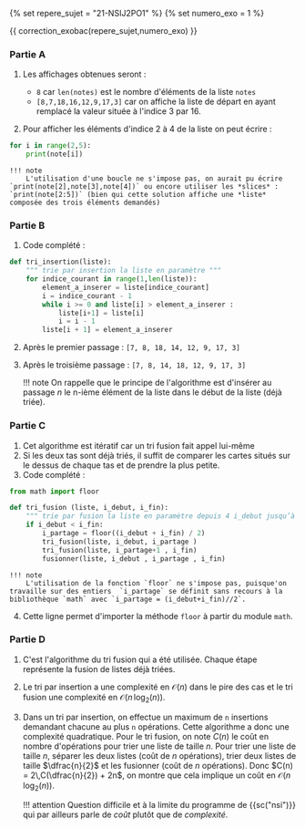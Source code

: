 {% set repere_sujet = "21-NSIJ2PO1" %}
{% set numero_exo = 1 %}

{{ correction_exobac(repere_sujet,numero_exo) }}

### Partie A

1. Les affichages obtenues seront :
    * `8` car `len(notes)` est le nombre d'éléments de la liste `notes`
    * `[8,7,18,16,12,9,17,3]` car on affiche la liste de départ en ayant remplacé la valeur située à l'indice 3 par 16.

2. Pour afficher les éléments d'indice 2 à 4 de la liste on peut écrire :
```python
for i in range(2,5):
    print(note[i])
```

    !!! note
        L'utilisation d'une boucle ne s'impose pas, on aurait pu écrire `print(note[2],note[3],note[4])` ou encore utiliser les *slices* : `print(note[2:5])` (bien qui cette solution affiche une *liste* composée des trois éléments demandés)

### Partie B

1. Code complété :
```python linenums="1" hl_lines="6 7"
def tri_insertion(liste):
    """ trie par insertion la liste en paramètre """
    for indice_courant in range(1,len(liste)):
        element_a_inserer = liste[indice_courant]
        i = indice_courant - 1
        while i >= 0 and liste[i] > element_a_inserer :
            liste[i+1] = liste[i]
            i = i - 1
        liste[i + 1] = element_a_inserer
```

2. Après le premier passage : `[7, 8, 18, 14, 12, 9, 17, 3]`

3. Après le troisième passage : `[7, 8, 14, 18, 12, 9, 17, 3]`

    !!! note
        On rappelle que le principe de l'algorithme est d'insérer au passage $n$ le n-ième élément de la liste dans le début de la liste (déjà triée).

### Partie C 

1. Cet algorithme est itératif car un tri fusion fait appel lui-même 
2. Si les deux tas sont déjà triés, il suffit de comparer les cartes situés  sur le dessus de chaque tas et de prendre la plus petite.
3. Code complété :
```python linenums="1" hl_lines="7 8 9"
from math import floor

def tri_fusion (liste, i_debut, i_fin):
    """ trie par fusion la liste en paramètre depuis 4 i_debut jusqu’à i_fin """
    if i_debut < i_fin:
        i_partage = floor((i_debut + i_fin) / 2)
        tri_fusion(liste, i_debut, i_partage )
        tri_fusion(liste, i_partage+1 , i_fin)
        fusionner(liste, i_debut , i_partage , i_fin)
```

    !!! note
        L'utilisation de la fonction `floor` ne s'impose pas, puisque'on travaille sur des entiers  `i_partage` se définit sans recours à la bibliothèque `math` avec `i_partage = (i_debut+i_fin)//2`.

4. Cette ligne permet d'importer la méthode `floor` à partir du module `math`.

### Partie D

1. C'est l'algorithme du tri fusion qui a été utilisée. Chaque étape représente la fusion de  listes déjà triées.

2. Le tri par insertion a une complexité en $\mathcal{O}(n)$ dans le pire des cas et le tri fusion une complexité en $\mathcal{O}(n\,\log_2(n))$.

3. Dans un tri par insertion, on effectue un maximum de `n` insertions demandant chacune au plus `n` opérations. Cette algorithme a donc une complexité quadratique. Pour le tri fusion, on note $C(n)$ le coût en nombre d'opérations pour trier une liste de taille $n$. Pour trier une liste de taille $n$, séparer les deux listes (coût de $n$ opérations), trier deux listes de taille $\dfrac{n}{2}$ et les fusionner (coût de $n$ opérations). Donc $C(n) = 2\,C(\dfrac{n}{2}) + 2n$, on montre que cela implique un coût en $\mathcal{O}(n\,\log_2(n))$.

    !!! attention
        Question difficile et à la limite du programme de {{sc("nsi")}} qui par ailleurs parle de *coût* plutôt que de *complexité*.